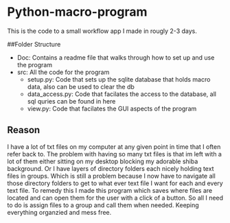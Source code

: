 # Python-macro-program
This is the code to a small workflow app I made in rougly 2-3 days.

##Folder Structure
* Doc: Contains a readme file that walks through how to set up and use the program
* src: All the code for the program
  * setup.py: Code that sets up the sqlite database that holds macro data, also can be used to clear the db
  * data_access.py: Code that facilates the access to the database, all sql quries can be found in here
  * view.py: Code that facilates the GUI aspects of the program


## Reason
 I have a lot of txt files on my computer at any given point in time that I often refer back to. The problem with having so many txt files is that im left with a lot of them either sitting on my desktop blocking my adorable shiba background. Or I have layers of directory folders each nicely holding text files in groups. Which is still a problem because I now have to navigate all those directory folders to get to what ever text file I want for each and every text file. To remedy this I made this program which saves where files are located and can open them for the user with a click of a button. So all I need to do is assign files to a group and call them when needed. Keeping everything organzied and mess free.
